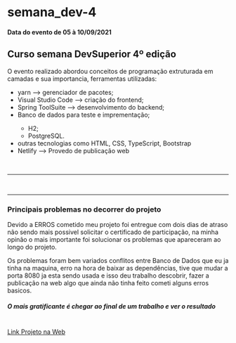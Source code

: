 <h1>semana_dev-4</h1>
<h4>Data do evento de 05 à 10/09/2021</h4>
<h2>Curso semana DevSuperior 4º edição</h2>
<p>O evento realizado abordou conceitos de programação extruturada em camadas e sua importancia, ferramentas utilizadas:</p>
<ul>
  <li>yarn --> gerenciador de pacotes;</li>
  <li>Visual Studio Code --> criação do frontend;</li>
  <li>Spring ToolSuite --> desenvolvimento do backend;</li>
  <li>Banco de dados para teste e imprementação;</li>
  <ul>
    <li>H2;</li>
    <li>PostgreSQL.</li>
  </ul>
  <li>outras tecnologias como HTML, CSS, TypeScript, Bootstrap</li>
  <li>Netlify --> Provedo de publicação web</li>
</ul>
<br><hr>
<div>
  <img href="![image](https://user-images.githubusercontent.com/75572789/133823076-c5fc77ad-4851-4fee-99bb-58deec43a906.png)
">
</div>
<br><hr>
<h3>Principais problemas no decorrer do projeto</h3>
<p>Devido a ERROS cometido meu projeto foi entregue com dois dias de atraso não sendo mais possivel solicitar o certificado de participação, na minha opinão o mais importante foi solucionar os problemas que apareceram ao longo do projeto.</p>
<p>Os problemas foram bem variados conflitos entre Banco de Dados que eu ja tinha na maquina, erro na hora de baixar as dependências, tive que mudar a porta 8080 ja esta sendo usada e isso deu trabalho descobrir, fazer a publicação na web algo que ainda não tinha feito cometi alguns erros basicos.</p>
<h5>O mais gratificante é chegar ao final de um trabalho e ver o resultado</h5>
<br>
<a href="https://dsvendas-sinobre.netlify.app">Link Projeto na Web</a>

